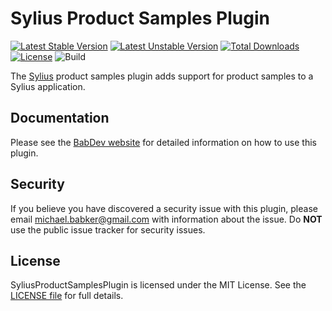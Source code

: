 # Sylius Product Samples Plugin

[![Latest Stable Version](https://poser.pugx.org/babdev/sylius-shipping-estimate-plugin/v)](https://packagist.org/packages/babdev/sylius-shipping-estimate-plugin) [![Latest Unstable Version](https://poser.pugx.org/babdev/sylius-shipping-estimate-plugin/v/unstable)](https://packagist.org/packages/babdev/sylius-shipping-estimate-plugin) [![Total Downloads](https://poser.pugx.org/babdev/sylius-shipping-estimate-plugin/downloads)](https://packagist.org/packages/babdev/sylius-shipping-estimate-plugin) [![License](https://poser.pugx.org/babdev/sylius-shipping-estimate-plugin/license)](https://packagist.org/packages/babdev/sylius-shipping-estimate-plugin) ![Build](https://github.com/BabDev/SyliusShippingEstimatePlugin/workflows/Build/badge.svg?branch=0.1)

The [Sylius](https://sylius.com/) product samples plugin adds support for product samples to a Sylius application.

## Documentation

Please see the [BabDev website](https://www.babdev.com/open-source/packages/syliusproductsamplesplugin/docs/1.x) for detailed information on how to use this plugin.

## Security

If you believe you have discovered a security issue with this plugin, please email michael.babker@gmail.com with information about the issue.  Do **NOT** use the public issue tracker for security issues.

## License

SyliusProductSamplesPlugin is licensed under the MIT License. See the [LICENSE file](/LICENSE) for full details.

